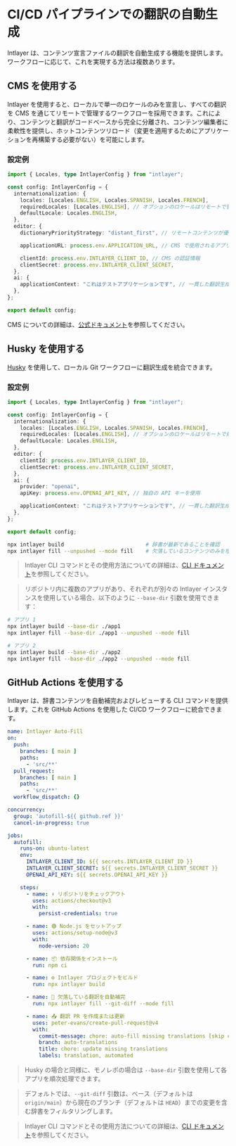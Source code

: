 # CI/CD パイプラインでの翻訳の自動生成

Intlayer は、コンテンツ宣言ファイルの翻訳を自動生成する機能を提供します。ワークフローに応じて、これを実現する方法は複数あります。

## CMS を使用する

Intlayer を使用すると、ローカルで単一のロケールのみを宣言し、すべての翻訳を CMS を通じてリモートで管理するワークフローを採用できます。これにより、コンテンツと翻訳がコードベースから完全に分離され、コンテンツ編集者に柔軟性を提供し、ホットコンテンツリロード（変更を適用するためにアプリケーションを再構築する必要がない）を可能にします。

### 設定例

```ts fileName="intlayer.config.ts"
import { Locales, type IntlayerConfig } from "intlayer";

const config: IntlayerConfig = {
  internationalization: {
    locales: [Locales.ENGLISH, Locales.SPANISH, Locales.FRENCH],
    requiredLocales: [Locales.ENGLISH], // オプションのロケールはリモートで管理されます
    defaultLocale: Locales.ENGLISH,
  },
  editor: {
    dictionaryPriorityStrategy: "distant_first", // リモートコンテンツが優先されます

    applicationURL: process.env.APPLICATION_URL, // CMS で使用されるアプリケーション URL

    clientId: process.env.INTLAYER_CLIENT_ID, // CMS の認証情報
    clientSecret: process.env.INTLAYER_CLIENT_SECRET,
  },
  ai: {
    applicationContext: "これはテストアプリケーションです", // 一貫した翻訳生成を保証するためのコンテキスト
  },
};

export default config;
```

CMS についての詳細は、[公式ドキュメント](https://github.com/aymericzip/intlayer/blob/main/docs/ja/intlayer_CMS.md)を参照してください。

## Husky を使用する

[Husky](https://typicode.github.io/husky/) を使用して、ローカル Git ワークフローに翻訳生成を統合できます。

### 設定例

```ts fileName="intlayer.config.ts"
import { Locales, type IntlayerConfig } from "intlayer";

const config: IntlayerConfig = {
  internationalization: {
    locales: [Locales.ENGLISH, Locales.SPANISH, Locales.FRENCH],
    requiredLocales: [Locales.ENGLISH], // オプションのロケールはリモートで処理されます
    defaultLocale: Locales.ENGLISH,
  },
  editor: {
    clientId: process.env.INTLAYER_CLIENT_ID,
    clientSecret: process.env.INTLAYER_CLIENT_SECRET,
  },
  ai: {
    provider: "openai",
    apiKey: process.env.OPENAI_API_KEY, // 独自の API キーを使用

    applicationContext: "これはテストアプリケーションです", // 一貫した翻訳生成を保証するためのコンテキスト
  },
};

export default config;
```

```bash fileName=".husky/pre-push"
npx intlayer build                          # 辞書が最新であることを確認
npx intlayer fill --unpushed --mode fill    # 欠落しているコンテンツのみを埋める（既存のものは更新しない）
```

> Intlayer CLI コマンドとその使用方法についての詳細は、[CLI ドキュメント](https://github.com/aymericzip/intlayer/blob/main/docs/ja/intlayer_cli.md)を参照してください。

> リポジトリ内に複数のアプリがあり、それぞれが別々の Intlayer インスタンスを使用している場合、以下のように `--base-dir` 引数を使用できます：

```bash fileName=".husky/pre-push"
# アプリ 1
npx intlayer build --base-dir ./app1
npx intlayer fill --base-dir ./app1 --unpushed --mode fill

# アプリ 2
npx intlayer build --base-dir ./app2
npx intlayer fill --base-dir ./app2 --unpushed --mode fill
```

## GitHub Actions を使用する

Intlayer は、辞書コンテンツを自動補完およびレビューする CLI コマンドを提供します。これを GitHub Actions を使用した CI/CD ワークフローに統合できます。

```yaml fileName=".github/workflows/intlayer-translate.yml"
name: Intlayer Auto-Fill
on:
  push:
    branches: [ main ]
    paths:
      - 'src/**'
  pull_request:
    branches: [ main ]
    paths:
      - 'src/**'
  workflow_dispatch: {}

concurrency:
  group: 'autofill-${{ github.ref }}'
  cancel-in-progress: true

jobs:
  autofill:
    runs-on: ubuntu-latest
    env:
      INTLAYER_CLIENT_ID: ${{ secrets.INTLAYER_CLIENT_ID }}
      INTLAYER_CLIENT_SECRET: ${{ secrets.INTLAYER_CLIENT_SECRET }}
      OPENAI_API_KEY: ${{ secrets.OPENAI_API_KEY }}

    steps:
      - name: ⬇️ リポジトリをチェックアウト
        uses: actions/checkout@v3
        with:
          persist-credentials: true

      - name: 🟢 Node.js をセットアップ
        uses: actions/setup-node@v3
        with:
          node-version: 20

      - name: 📦 依存関係をインストール
        run: npm ci

      - name: ⚙️ Intlayer プロジェクトをビルド
        run: npx intlayer build

      - name: 🤖 欠落している翻訳を自動補完
        run: npx intlayer fill --git-diff --mode fill

      - name: 📤 翻訳 PR を作成または更新
        uses: peter-evans/create-pull-request@v4
        with:
          commit-message: chore: auto-fill missing translations [skip ci]
          branch: auto-translations
          title: chore: update missing translations
          labels: translation, automated
```

> Husky の場合と同様に、モノレポの場合は `--base-dir` 引数を使用して各アプリを順次処理できます。

> デフォルトでは、`--git-diff` 引数は、ベース（デフォルトは `origin/main`）から現在のブランチ（デフォルトは `HEAD`）までの変更を含む辞書をフィルタリングします。

> Intlayer CLI コマンドとその使用方法についての詳細は、[CLI ドキュメント](https://github.com/aymericzip/intlayer/blob/main/docs/ja/intlayer_cli.md)を参照してください。
